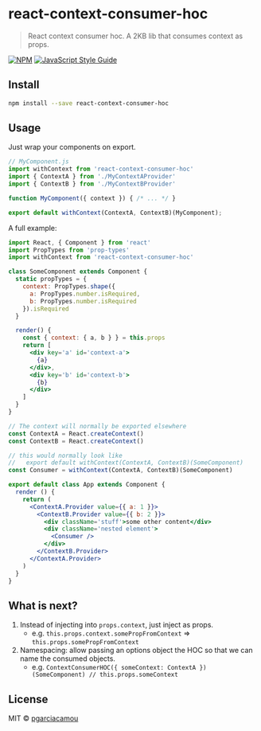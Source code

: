 # react-context-consumer-hoc

> React context consumer hoc. A 2KB lib that consumes context as props.

[![NPM](https://img.shields.io/npm/v/react-context-consumer-hoc.svg)](https://www.npmjs.com/package/react-context-consumer-hoc) [![JavaScript Style Guide](https://img.shields.io/badge/code_style-standard-brightgreen.svg)](https://standardjs.com)

## Install

```bash
npm install --save react-context-consumer-hoc
```

## Usage

Just wrap your components on export.

```jsx
// MyComponent.js
import withContext from 'react-context-consumer-hoc'
import { ContextA } from './MyContextAProvider'
import { ContextB } from './MyContextBProvider'

function MyComponent({ context }) { /* ... */ }

export default withContext(ContextA, ContextB)(MyComponent);
```

A full example:

```jsx
import React, { Component } from 'react'
import PropTypes from 'prop-types'
import withContext from 'react-context-consumer-hoc'

class SomeComponent extends Component {
  static propTypes = {
    context: PropTypes.shape({
      a: PropTypes.number.isRequired,
      b: PropTypes.number.isRequired
    }).isRequired
  }

  render() {
    const { context: { a, b } } = this.props
    return [
      <div key='a' id='context-a'>
        {a}
      </div>,
      <div key='b' id='context-b'>
        {b}
      </div>
    ]
  }
}

// The context will normally be exported elsewhere
const ContextA = React.createContext()
const ContextB = React.createContext()

// this would normally look like
//   export default withContext(ContextA, ContextB)(SomeComponent)
const Consumer = withContext(ContextA, ContextB)(SomeComponent)

export default class App extends Component {
  render () {
    return (
      <ContextA.Provider value={{ a: 1 }}>
        <ContextB.Provider value={{ b: 2 }}>
          <div className='stuff'>some other content</div>
          <div className='nested element'>
            <Consumer />
          </div>
        </ContextB.Provider>
      </ContextA.Provider>
    )
  }
}
```

## What is next?

1. Instead of injecting into `props.context`, just inject as props.
    - e.g. `this.props.context.somePropFromContext` => `this.props.somePropFromContext`
2. Namespacing: allow passing an options object the HOC so that we can name the consumed objects.
    - e.g. `ContextConsumerHOC({ someContext: ContextA })(SomeComponent) // this.props.someContext`

## License

MIT © [pgarciacamou](https://github.com/pgarciacamou)
